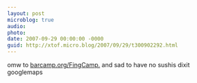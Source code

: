 ```yaml
---
layout: post
microblog: true
audio: 
photo: 
date: 2007-09-29 00:00:00 -0000
guid: http://xtof.micro.blog/2007/09/29/t300902292.html
---
```

omw to [barcamp.org/FingCamp.](http://barcamp.org/FingCamp.) and sad to have no sushis dixit googlemaps
